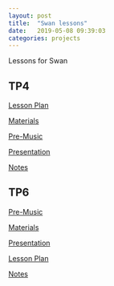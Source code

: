```yaml
---
layout: post
title:  "Swan lessons"
date:   2019-05-08 09:39:03
categories: projects
---
```

Lessons for Swan

<h2>TP4</h2>
<p><a href="https://docs.google.com/document/d/1DjyWLqJOITU7B8smaCBJMQDTCWnR8qSQi4rQmb71inw/edit?usp=sharing">Lesson Plan</a></p>
<p><a href="https://docs.google.com/document/d/1bHuPeQq4mQygXNYoa0U4tIXITSYw2X74hEe6DkwhDZk/edit?usp=sharing">Materials</a></p>
<p><a href="https://listenonrepeat.com/watch/?v=_E2CNZIlVIg#Tour_the_States_-_Official_Music_Video"> Pre-Music</a></p>
<p><a href="https://docs.google.com/presentation/d/1MaaZq9l12eLNUGDkq0O7gkDSEocMl5iUrzriW_akqKc/edit?usp=sharing">Presentation</a></p>
<p><a href="https://docs.google.com/document/d/1WHvbuFQ7PVCsvcBuAsIhEhgJv5xPmLMDcQSWX5XV3f8/edit?usp=sharing">Notes</a></p>

<h2>TP6</h2>
<p>
  <a href="https://listenonrepeat.com/watch/?v=_E2CNZIlVIg#Tour_the_States_-_Official_Music_Video">
    Pre-Music
  </a>
</p>
<p>
  <a href="https://docs.google.com/document/d/1fOWPp-Q1G9JEIicQWTWBTx2LisSR7TW9lhYICfzxNts/edit">
    Materials
  </a>
<p>
<p>
  <a href="https://docs.google.com/presentation/d/153wlQXMBONg4_rEjJB8z4ByRuF3w9vTjCPAPqwvAfgg/edit#slide=id.g575e833ea1_0_124">
    Presentation
  </a>
<p>
<p>
  <a href="https://docs.google.com/document/d/1VO_RKaE_I9akySG1P8J1TivancwWe9XnvkjXNWvvaKA/edit">
    Lesson Plan
  </a>
<p>
<p>
  <a href="https://docs.google.com/document/d/1lPIVIbZAH3jmWqK4bfE8de5Fo1Eow-mn5lBv417nU4U/edit">
    Notes
  </a>
<p>
